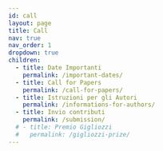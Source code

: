 ```yaml
---
id: call
layout: page
title: Call
nav: true
nav_order: 1
dropdown: true
children:
  - title: Date Importanti
    permalink: /important-dates/
  - title: Call for Papers
    permalink: /call-for-papers/
  - title: Istruzioni per gli Autori
    permalink: /informations-for-authors/
  - title: Invio contributi
    permalink: /submission/    
  # - title: Premio Gigliozzi
  #   permalink: /gigliozzi-prize/    
---
```

